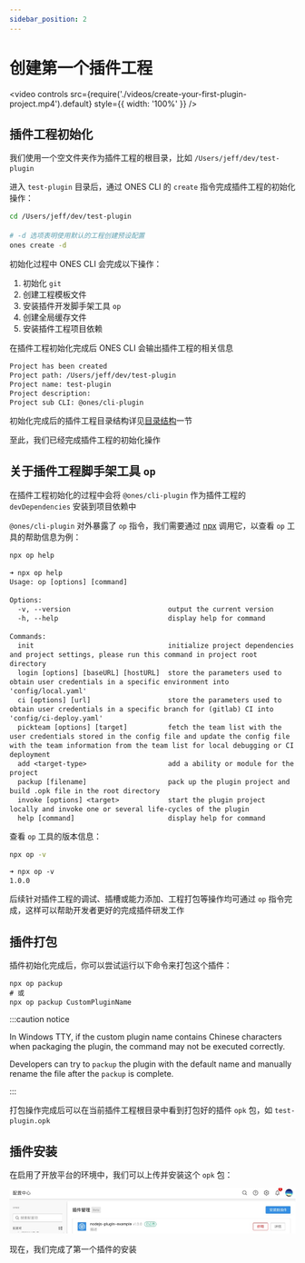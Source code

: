 ```yaml
---
sidebar_position: 2
---
```


# 创建第一个插件工程

<video controls src={require('./videos/create-your-first-plugin-project.mp4').default} style={{ width: '100%' }} />

## 插件工程初始化

我们使用一个空文件夹作为插件工程的根目录，比如 `/Users/jeff/dev/test-plugin`

进入 `test-plugin` 目录后，通过 ONES CLI 的 `create` 指令完成插件工程的初始化操作：

```bash
cd /Users/jeff/dev/test-plugin

# -d 选项表明使用默认的工程创建预设配置
ones create -d
```

初始化过程中 ONES CLI 会完成以下操作：

1. 初始化 `git`
2. 创建工程模板文件
3. 安装插件开发脚手架工具 `op`
4. 创建全局缓存文件
5. 安装插件工程项目依赖

在插件工程初始化完成后 ONES CLI 会输出插件工程的相关信息

```
Project has been created
Project path: /Users/jeff/dev/test-plugin
Project name: test-plugin
Project description:
Project sub CLI: @ones/cli-plugin
```

初始化完成后的插件工程目录结构详见[目录结构](../guide/plugin-project-directory-structure.md)一节

至此，我们已经完成插件工程的初始化操作

## 关于插件工程脚手架工具 `op`

在插件工程初始化的过程中会将 `@ones/cli-plugin` 作为插件工程的 `devDependencies` 安装到项目依赖中

`@ones/cli-plugin` 对外暴露了 `op` 指令，我们需要通过 [npx](https://docs.npmjs.com/cli/v8/commands/npx) 调用它，以查看 `op` 工具的帮助信息为例：

```bash
npx op help
```

```
➜ npx op help
Usage: op [options] [command]

Options:
  -v, --version                        output the current version
  -h, --help                           display help for command

Commands:
  init                                 initialize project dependencies and project settings, please run this command in project root directory
  login [options] [baseURL] [hostURL]  store the parameters used to obtain user credentials in a specific environment into 'config/local.yaml'
  ci [options] [url]                   store the parameters used to obtain user credentials in a specific branch for (gitlab) CI into 'config/ci-deploy.yaml'
  pickteam [options] [target]          fetch the team list with the user credentials stored in the config file and update the config file with the team information from the team list for local debugging or CI deployment
  add <target-type>                    add a ability or module for the project
  packup [filename]                    pack up the plugin project and build .opk file in the root directory
  invoke [options] <target>            start the plugin project locally and invoke one or several life-cycles of the plugin
  help [command]                       display help for command
```

查看 `op` 工具的版本信息：

```bash
npx op -v
```

```
➜ npx op -v
1.0.0
```

后续针对插件工程的调试、插槽或能力添加、工程打包等操作均可通过 `op` 指令完成，这样可以帮助开发者更好的完成插件研发工作

## 插件打包

插件初始化完成后，你可以尝试运行以下命令来打包这个插件：

```
npx op packup
# 或
npx op packup CustomPluginName
```

:::caution notice

In Windows TTY, if the custom plugin name contains Chinese characters when packaging the plugin, the command may not be executed correctly.

Developers can try to `packup` the plugin with the default name and manually rename the file after the `packup` is complete.

:::

打包操作完成后可以在当前插件工程根目录中看到打包好的插件 `opk` 包，如 `test-plugin.opk`

## 插件安装

在启用了开放平台的环境中，我们可以上传并安装这个 `opk` 包：

![image](images/install.jpg)

现在，我们完成了第一个插件的安装
